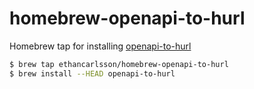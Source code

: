 # homebrew-openapi-to-hurl

Homebrew tap for installing [openapi-to-hurl](https://github.com/ethancarlsson/openapi-to-hurl)

```sh
$ brew tap ethancarlsson/homebrew-openapi-to-hurl
$ brew install --HEAD openapi-to-hurl
```
